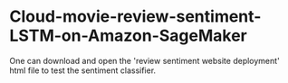 # Cloud-movie-review-sentiment-LSTM-on-Amazon-SageMaker

One can download and open the 'review sentiment website deployment' html file to test the sentiment classifier.
